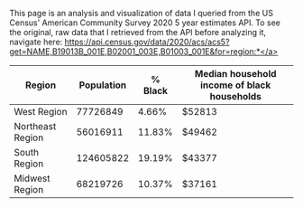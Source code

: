 This page is an analysis and visualization of data I queried from the US Census' American Community Survey 2020 5 year estimates API. To see the original, raw data that I retrieved from the API before analyzing it, navigate here: <a href="https://api.census.gov/data/2020/acs/acs5?get=NAME,B19013B_001E,B02001_003E,B01003_001E&for=region:*">https://api.census.gov/data/2020/acs/acs5?get=NAME,B19013B_001E,B02001_003E,B01003_001E&for=region:*</a>

|Region|Population|% Black|Median household income of black households|
|---|---|---|---|
|West Region|77726849|4.66%|$52813|
|Northeast Region|56016911|11.83%|$49462|
|South Region|124605822|19.19%|$43377|
|Midwest Region|68219726|10.37%|$37161|

